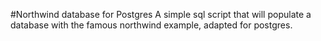 #Northwind database for Postgres
A simple sql script that will populate a database with the famous northwind example, adapted for postgres.
